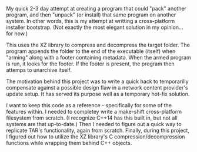 My quick 2-3 day attempt at creating a program that could "pack" another program, and then "unpack" (or install) that same program on another system. In other words, this is my attempt at writting a cross-platform installer bootstrap. (Not exactly the most elegant solution in my opinion... for now.)

This uses the XZ library to compress and decompress the target folder. The program appends the folder to the end of the executable (itself) when "arming" along with a footer containing metadata. When the armed program is run, it looks for the footer. If the footer is present, the program then attemps to unarchive itself.

The motivation behind this project was to write a quick hack to temporarilly compensate against a possible design flaw in a network content provider's update setup. It has served its purpose well as a temporary hot-fix solution.

I want to keep this code as a reference - specifically for some of the features within. I needed to completey write a make-shift cross-platform filesystem from scratch. (I recognize C++14 has this built in, but not all systems are that up-to-date.) Then I needed to figure out a quick way to replicate TAR's functionality, again from scratch. Finally, during this project, I figured out how to utilize the XZ library's C compression/decompression functions while wrapping them behind C++ objects.